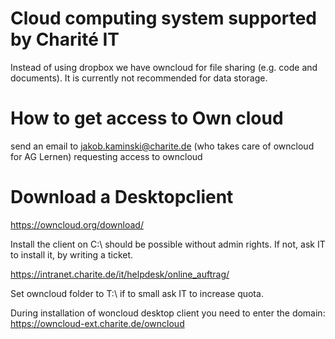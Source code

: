 # Cloud computing system supported by Charité IT

Instead of using dropbox we have owncloud for file sharing (e.g. code and documents). It is currently not recommended for data storage.  

# How to get access to Own cloud

send an email to jakob.kaminski@charite.de (who takes care of owncloud for AG Lernen) requesting access to owncloud

# Download a Desktopclient

https://owncloud.org/download/

Install the client on C:\ should be possible without admin rights. If not, ask IT to install it, by writing a ticket.

https://intranet.charite.de/it/helpdesk/online_auftrag/

Set owncloud folder to T:\ if to small ask IT to increase quota.


During installation of woncloud desktop client you need to enter the domain: https://owncloud-ext.charite.de/owncloud
